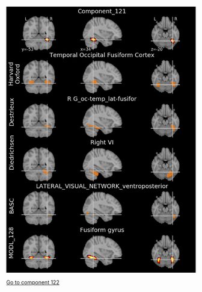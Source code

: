 


![121](preliminary/121.jpg "Component 121")

[Go to component 122](https://parietal-inria.github.io/MODL_atlas/1024/122 "Component 122")